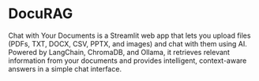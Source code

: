 # DocuRAG
Chat with Your Documents is a Streamlit web app that lets you upload files (PDFs, TXT, DOCX, CSV, PPTX, and images) and chat with them using AI. Powered by LangChain, ChromaDB, and Ollama, it retrieves relevant information from your documents and provides intelligent, context-aware answers in a simple chat interface.
